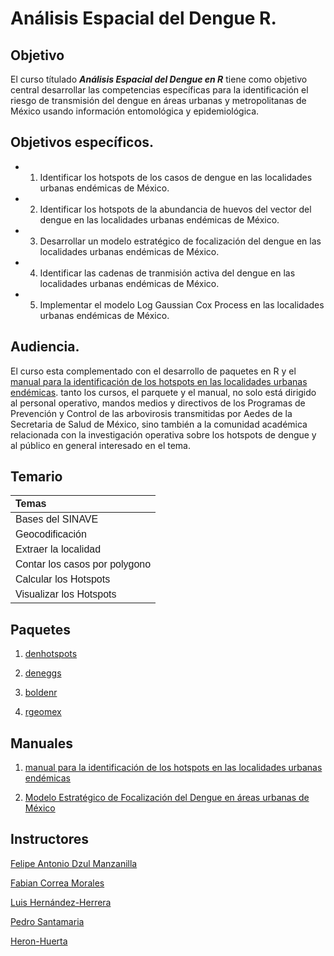 
<!-- README.md is generated from README.Rmd. Please edit that file -->

# Análisis Espacial del Dengue R.

<!-- badges: start -->
<!-- badges: end -->

## Objetivo

El curso títulado ***Análisis Espacial del Dengue en R*** tiene como
objetivo central desarrollar las competencias específicas para la
identificación el riesgo de transmisión del dengue en áreas urbanas y
metropolitanas de México usando información entomológica y
epidemiológica.

## Objetivos específicos.

-   1)  Identificar los hotspots de los casos de dengue en las
        localidades urbanas endémicas de México.

-   2)  Identificar los hotspots de la abundancia de huevos del vector
        del dengue en las localidades urbanas endémicas de México.

-   3)  Desarrollar un modelo estratégico de focalización del dengue en
        las localidades urbanas endémicas de México.

-   4)  Identificar las cadenas de tranmisión activa del dengue en las
        localidades urbanas endémicas de México.

-   5)  Implementar el modelo Log Gaussian Cox Process en las
        localidades urbanas endémicas de México.

## Audiencia.

El curso esta complementado con el desarrollo de paquetes en R y el
[manual para la identificación de los hotspots en las localidades
urbanas endémicas](https://fdzul.github.io/manual_hotspots/). tanto los
cursos, el parquete y el manual, no solo está dirigido al personal
operativo, mandos medios y directivos de los Programas de Prevención y
Control de las arbovirosis transmitidas por Aedes de la Secretaria de
Salud de México, sino también a la comunidad académica relacionada con
la investigación operativa sobre los hotspots de dengue y al público en
general interesado en el tema.

## Temario

<table class=" lightable-classic" style="font-family: &quot;Arial Narrow&quot;, &quot;Source Sans Pro&quot;, sans-serif; margin-left: auto; margin-right: auto;">
<thead>
<tr>
<th style="text-align:left;">
Temas
</th>
</tr>
</thead>
<tbody>
<tr>
<td style="text-align:left;">
Bases del SINAVE
</td>
</tr>
<tr>
<td style="text-align:left;">
Geocodificación
</td>
</tr>
<tr>
<td style="text-align:left;">
Extraer la localidad
</td>
</tr>
<tr>
<td style="text-align:left;">
Contar los casos por polygono
</td>
</tr>
<tr>
<td style="text-align:left;">
Calcular los Hotspots
</td>
</tr>
<tr>
<td style="text-align:left;">
Visualizar los Hotspots
</td>
</tr>
</tbody>
</table>

## Paquetes

1)  [denhotspots](https://fdzul.github.io/denhotspots/)

2)  [deneggs](https://fdzul.github.io/deneggs/)

3)  [boldenr](https://fdzul.github.io/boldenr/)

4)  [rgeomex](https://fdzul.github.io/rgeomex/)

## Manuales

1)  [manual para la identificación de los hotspots en las localidades
    urbanas endémicas](https://fdzul.github.io/manual_hotspots/)

2)  [Modelo Estratégico de Focalización del Dengue en áreas urbanas de
    México](https://fdzul.github.io/strategic_mod_den_targeting/)

## Instructores

[Felipe Antonio Dzul Manzanilla](https://fdzul.github.io/web_site_fadm/)

[Fabian Correa Morales]()

[Luis Hernández-Herrera]()

[Pedro Santamaria]()

[Heron-Huerta]()
